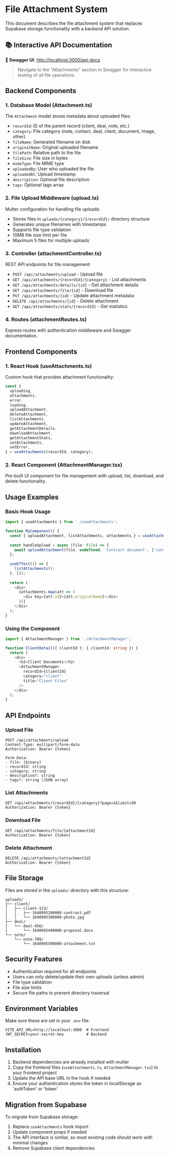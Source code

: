 # File Attachment System

This document describes the file attachment system that replaces Supabase storage functionality with a backend API solution.

## 📚 Interactive API Documentation

**🔗 Swagger UI**: [http://localhost:3000/api-docs](http://localhost:3000/api-docs)
> Navigate to the "Attachments" section in Swagger for interactive testing of all file operations.

## Backend Components

### 1. Database Model (Attachment.ts)

The `Attachment` model stores metadata about uploaded files:
- `recordId`: ID of the parent record (client, deal, note, etc.)
- `category`: File category (note, contact, deal, client, document, image, other)
- `fileName`: Generated filename on disk
- `originalName`: Original uploaded filename
- `filePath`: Relative path to the file
- `fileSize`: File size in bytes
- `mimeType`: File MIME type
- `uploadedBy`: User who uploaded the file
- `uploadedAt`: Upload timestamp
- `description`: Optional file description
- `tags`: Optional tags array

### 2. File Upload Middleware (upload.ts)

Multer configuration for handling file uploads:
- Stores files in `uploads/{category}/{recordId}/` directory structure
- Generates unique filenames with timestamps
- Supports file type validation
- 10MB file size limit per file
- Maximum 5 files for multiple uploads

### 3. Controller (attachmentController.ts)

REST API endpoints for file management:
- `POST /api/attachments/upload` - Upload file
- `GET /api/attachments/{recordId}/{category}` - List attachments
- `GET /api/attachments/details/{id}` - Get attachment details
- `GET /api/attachments/file/{id}` - Download file
- `PUT /api/attachments/{id}` - Update attachment metadata
- `DELETE /api/attachments/{id}` - Delete attachment
- `GET /api/attachments/stats/{recordId}` - Get statistics

### 4. Routes (attachmentRoutes.ts)

Express routes with authentication middleware and Swagger documentation.

## Frontend Components

### 1. React Hook (useAttachments.ts)

Custom hook that provides attachment functionality:

```typescript
const {
  uploading,
  attachments,
  error,
  loading,
  uploadAttachment,
  deleteAttachment,
  listAttachments,
  updateAttachment,
  getAttachmentDetails,
  downloadAttachment,
  getAttachmentStats,
  setAttachments,
  setError,
} = useAttachments(recordId, category);
```

### 2. React Component (AttachmentManager.tsx)

Pre-built UI component for file management with upload, list, download, and delete functionality.

## Usage Examples

### Basic Hook Usage

```typescript
import { useAttachments } from './useAttachments';

function MyComponent() {
  const { uploadAttachment, listAttachments, attachments } = useAttachments('client-123', 'document');
  
  const handleUpload = async (file: File) => {
    await uploadAttachment(file, undefined, 'Contract document', ['contract', 'legal']);
  };
  
  useEffect(() => {
    listAttachments();
  }, []);
  
  return (
    <div>
      {attachments.map(att => (
        <div key={att.id}>{att.originalName}</div>
      ))}
    </div>
  );
}
```

### Using the Component

```typescript
import { AttachmentManager } from './AttachmentManager';

function ClientDetail({ clientId }: { clientId: string }) {
  return (
    <div>
      <h2>Client Documents</h2>
      <AttachmentManager 
        recordId={clientId} 
        category="client" 
        title="Client Files" 
      />
    </div>
  );
}
```

## API Endpoints

### Upload File
```
POST /api/attachments/upload
Content-Type: multipart/form-data
Authorization: Bearer {token}

Form Data:
- file: (binary)
- recordId: string
- category: string
- description?: string
- tags?: string (JSON array)
```

### List Attachments
```
GET /api/attachments/{recordId}/{category}?page=1&limit=50
Authorization: Bearer {token}
```

### Download File
```
GET /api/attachments/file/{attachmentId}
Authorization: Bearer {token}
```

### Delete Attachment
```
DELETE /api/attachments/{attachmentId}
Authorization: Bearer {token}
```

## File Storage

Files are stored in the `uploads/` directory with this structure:
```
uploads/
├── client/
│   ├── client-123/
│   │   ├── 1640995200000-contract.pdf
│   │   └── 1640995300000-photo.jpg
├── deal/
│   └── deal-456/
│       └── 1640995400000-proposal.docx
└── note/
    └── note-789/
        └── 1640995500000-attachment.txt
```

## Security Features

- Authentication required for all endpoints
- Users can only delete/update their own uploads (unless admin)
- File type validation
- File size limits
- Secure file paths to prevent directory traversal

## Environment Variables

Make sure these are set in your `.env` file:
```
VITE_API_URL=http://localhost:3000  # Frontend
JWT_SECRET=your-secret-key          # Backend
```

## Installation

1. Backend dependencies are already installed with multer
2. Copy the frontend files (`useAttachments.ts`, `AttachmentManager.tsx`) to your frontend project
3. Update the API base URL in the hook if needed
4. Ensure your authentication stores the token in localStorage as 'authToken' or 'token'

## Migration from Supabase

To migrate from Supabase storage:
1. Replace `useAttachments` hook import
2. Update component props if needed
3. The API interface is similar, so most existing code should work with minimal changes
4. Remove Supabase client dependencies
